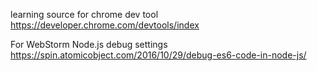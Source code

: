 
learning source for chrome dev tool
https://developer.chrome.com/devtools/index

For WebStorm Node.js debug settings
https://spin.atomicobject.com/2016/10/29/debug-es6-code-in-node-js/
